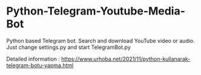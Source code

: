 # Python-Telegram-Youtube-Media-Bot
Python based Telegram bot. Search and download YouTube video or audio.
Just change settings.py and start TelegramBot.py

Detailed information : https://www.urhoba.net/2021/11/python-kullanarak-telegram-botu-yapma.html